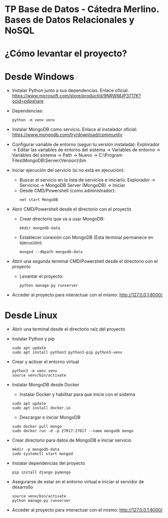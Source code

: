 # TP Base de Datos - Cátedra Merlino. Bases de Datos Relacionales y NoSQL
# ¿Cómo levantar el proyecto?
# Desde Windows
  - Instalar Python junto a sus dependencias. Enlace oficial: https://www.microsoft.com/store/productId/9NRWMJP3717K?ocid=pdpshare
  - Dependencias:
    ```
    python -m venv venv
    ```
    
  - Instalar MongoDB como servicio. Enlace al instalador oficial: https://www.mongodb.com/try/download/community
  - Configurar variable de entorno (segun tu versión instalada): Explorador -> Editar las variables de entorno del sistema -> Variables de entorno -> Variables del sistema -> Path -> Nuevo -> C:\Program Files\MongoDB\Server\{Version}\bin
  - Iniciar ejecución del servicio (si no está en ejecución):
    * Buscar el servicio en la lista de servicios e iniciarlo: Explorador -> Servicios -> MongoDB Server (MongoDB) -> Iniciar 
    * Desde CMD/Powershell (como administrador):
      ```
      net start MongoDB
      ```
   
  - Abrir CMD/Powershell desde el directorio con el proyecto
    * Crear directorio que va a usar MongoDB:
      ```
      mkdir mongodb-data
      ```
    * Establecer conexión con MongoDB (Esta terminal permanece en ejecución):
      ```
      mongod --dbpath mongodb-data
      ```
   
  - Abrir una segunda terminal CMD/Powershell desde el directorio con el proyecto
    * Levantar el proyecto:
      ```
      python manage.py runserver
      ```
  - Acceder al proyecto para interactuar con el mismo: http://127.0.0.1:8000/

# Desde Linux
  - Abrir una terminal desde el directorio raíz del proyecto
  - Instalar Python y pip
      ```
      sudo apt update
      sudo apt install python3 python3-pip python3-venv
      ```
  - Crear y activar el entorno virtual
      ```
      python3 -m venv venv
      source venv/bin/activate
      ```
  - Instalar MongoDB desde Docker
    * Instalar Docker y habilitar para que inicie con el sistema
    ```
    sudo apt update
    sudo apt install docker.io
    ```
    * Descargar e iniciar MongoDB
    ```
    sudo docker pull mongo
    sudo docker run -d -p 27017:27017 --name mongodb mongo
    ```
  - Crear directorio para datos de MongoDB e iniciar servicio
    ```
    mkdir -p mongodb-data
    sudo systemctl start mongod
    ```
  - Instalar dependencias del proyecto
    ```
    pip install django pymongo
    ```
    
  - Asegurarse de estar en el entorno virtual e iniciar el servidor de desarrollo
    ```
    source venv/bin/activate
    python manage.py runserver    
    ```
  - Acceder al proyecto para interactuar con el mismo: http://127.0.0.1:8000/
